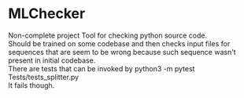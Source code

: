# MLChecker
Non-complete project
Tool for checking python source code.  
Should be trained on some codebase and then checks input files for sequences that are seem to be wrong because such sequence wasn't present in initial codebase.  
There are tests that can be invoked by python3 -m pytest Tests/tests_splitter.py  
It fails though.
